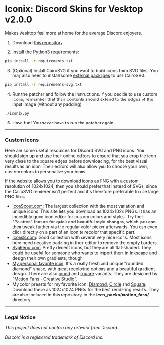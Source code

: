 # Iconix: Discord Skins for Vesktop v2.0.0

Makes Vesktop feel more at home for the average Discord enjoyers.


1. Download [this repository](https://github.com/Arcitec/iconix).

2. Install the Python3 requirements:

```sh
pip install -r requirements.txt
```

3. (Optional) Install CairoSVG if you want to build icons from SVG files. You may also need to install some [external packages](https://cairosvg.org/documentation/) to use CairoSVG.

```sh
pip install -r requirements-svg.txt
```

4. Run the patcher and follow the instructions. If you decide to use custom icons, remember that their contents should extend to the edges of the input image (without any padding).

```sh
./iconix.py
```

5. Have fun! You *never* have to run the patcher again.


---

### Custom Icons

Here are some useful resources for Discord SVG and PNG icons. You should sign up and use their online editors to ensure that you crop the icon very close to the square edges before downloading, for the best visual results as an icon. Their editors will also allow you to choose your own, custom colors to personalize your icons.

If the website allows you to download icons as PNG with a custom resolution of 1024x1024, then you should prefer that instead of SVGs, since the CairoSVG renderer isn't perfect and it's therefore preferable to use large PNG files.

- [IconScout.com](https://iconscout.com/icons/discord?price=free): The largest collection with the most variation and unique icons. This site lets you download as 1024x1024 PNGs. It has an incredibly good icon editor for custom colors and styles. Try their "Palettes" feature for quick and beautiful style changes, which you can then tweak further via the regular color picker afterwards. You can even click directly on a part of an icon to recolor that specific part.
- [Icons8.com](https://icons8.com/icons/set/discord): Good collection with several very nice icons. Most icons here need negative padding in their editor to remove the empty borders.
- [SvgRepo.com](https://www.svgrepo.com/vectors/discord/): Pretty decent icons, but they are all flat-shaded. They could be useful for someone who wants to import them in Inkscape and design their own gradients, though.
- [My personal favorite icon](https://iconscout.com/free-icon/discord-11306594): It's a really fresh and unique "rounded diamond" shape, with great recoloring options and a beautiful gradient design. There are also [round](https://iconscout.com/free-icon/discord-11306407) and [square](https://iconscout.com/free-icon/discord-11306355) variants. They are designed by "[Motion Fans - Creative Studio](https://iconscout.com/contributors/seba086)".
- My color presets for my favorite icon: [Diamond](https://iconscout.com/svg-editor?state=XQAAAALqAAAAAAAAAABt__348v1FAx8N3lMcQCONOyOsOielAEk-g5Qn3gAnEv5AkFUsKBoMEi0VXghrWo0E277rAMCN8VTVZyEsWoHYBmODlDPJ1cU7Zmu-eCAqjUhieFjIsjnWz_jym6BoH10nXUgzdnnYXQVQJoCrz-2lYCormX9oUwVzVTvKUkz_g8voTAvPbqg1Ggz0_ZsfxLzosFyuKKtv8HVhocC1GXdlBTqGIUmq9rbp173LzNmDSqfMog2K43pWUmi0XAmYyKm7kKY1rc3vWQ-7HxoL2Wlae3vCRjmTQe6u9__4ElsA), [Circle](https://iconscout.com/svg-editor?state=XQAAAALqAAAAAAAAAABt__348v1FAx8N3lMcQCOdcX6Dft1T1Q0lLuZxwW1a7J3PQkhVpH91Ki2AUgv8v61qyVFPXVNEsVfPUuX79LF8Mtfi7vJ2EOTulAi7LrJqJk7DXp84GhBIKDzoGzEF0RGV-ZG0IkyNWa5jEM5KF1Pb0PD5vj73_GHq58BHsE5YcQxFlEtJnJlXxzOWjkys1eBVguGUtvlrGtN34ba6qnQ19E-zQF5nI2PIKInYBMWVGLU-cebkdIPjTrdt6vMlxQPyV0TfWYSOONGcF5NxslqBUYqCeaiKHuj_xhRAAA) and [Square](https://iconscout.com/svg-editor?state=XQAAAALqAAAAAAAAAABt__348v1FAx8N3lMcQCONOyOsOielAEk-g5Qn3gAnEv5AkFUsKBoMEi0VXghrWo0E277rAMCN8VTVZyEsWoHYBmODlDPJ1cU7Zmu-eCAqjUhieFjIsjnWz_jym6BoH10nXUgzdnnYXQVQJoCrz-2lYCormX9oSUYraBnHl5DDWqoBVB6LXoh7CVfruDVUtjXzFLr98P8YWkWl6__FanyDRbJZ_BefqLf7T_lFKRVFltwtozL0egCmMSuk1k96U3uC7w_Zy6ENKd7l0DKHzeDaynoCQHYrcapXmf_Jk9AA). Download these as 1024x1024 PNGs for the best rendering results. They are also included in this repository, in the **icon_packs/motion_fans/** directory.


---

### Legal Notice

*This project does not contain any artwork from Discord.*

*Discord is a registered trademark of Discord Inc.*
